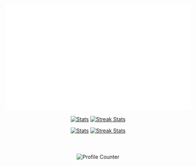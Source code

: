 <div align="center">
    <img src="banner.svg" alt="Banner">
</div>

<div align="center" markdown="1">

  [![Stats](https://github-readme-stats.vercel.app/api/top-langs/?username=KesiaAmanda&hide_progress=true&theme=transparent&title_color=edf2ef&text_color=edf2ef&hide_border=true#gh-dark-mode-only)](https://github-readme-stats.vercel.app/api/top-langs/?username=KesiaAmanda&hide_progress=true&theme=transparent&title_color=edf2ef&text_color=edf2ef&hide_border=true#gh-dark-mode-only) [![Streak Stats](https://streak-stats.demolab.com?user=KesiaAmanda&hide_border=true&card_width=100&background=FFFFFF00&fire=FFFFFF&ring=FFFFFF&currStreakLabel=FFFFFF&currStreakNum=FFFFFF&sideNums=FFFFFF&sideLabels=FFFFFF&stroke=FFFFFF&dates=FFFFFF#gh-dark-mode-only)](https://streak-stats.demolab.com?user=KesiaAmanda&hide_border=true&card_width=100&background=FFFFFF00&fire=FFFFFF&ring=FFFFFF&currStreakLabel=FFFFFF&currStreakNum=FFFFFF&sideNums=FFFFFF&sideLabels=FFFFFF&stroke=FFFFFF&dates=FFFFFF#gh-dark-mode-only)

  [![Stats](https://github-readme-stats.vercel.app/api/top-langs/?username=KesiaAmanda&hide_progress=true&theme=transparent&title_color=000000&text_color=000000&hide_border=true#gh-light-mode-only)](https://github-readme-stats.vercel.app/api/top-langs/?username=KesiaAmanda&hide_progress=true&theme=transparent&title_color=000000&text_color=000000&hide_border=true#gh-light-mode-only) [![Streak Stats](https://streak-stats.demolab.com?user=KesiaAmanda&hide_border=true&card_width=100&background=EBEBEB00&fire=000000&ring=000000&currStreakLabel=000000&currStreakNum=000000&sideNums=000000&sideLabels=000000&stroke=000000&dates=000000#gh-light-mode-only)](https://streak-stats.demolab.com?user=KesiaAmanda&hide_border=true&card_width=100&background=EBEBEB00&fire=000000&ring=000000&currStreakLabel=000000&currStreakNum=000000&sideNums=000000&sideLabels=000000&stroke=000000&dates=000000#gh-light-mode-only)

</div>

<div align="center" style="padding-top: 40px;">
    <img src="https://profile-counter.glitch.me/KesiaAmanda/count.svg" alt="Profile Counter"/>
</div>



